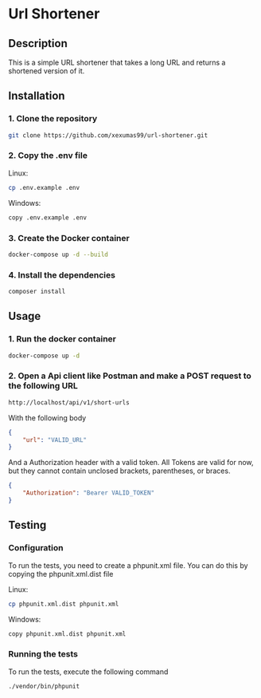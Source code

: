 # Url Shortener

## Description

This is a simple URL shortener that takes a long URL and returns a shortened version of it.

## Installation

### 1. Clone the repository

```bash
git clone https://github.com/xexumas99/url-shortener.git
```

### 2. Copy the .env file

Linux:

```bash
cp .env.example .env
```

Windows:

```bash
copy .env.example .env
```

### 3. Create the Docker container

```bash
docker-compose up -d --build
```

### 4. Install the dependencies

```bash
composer install
```

## Usage

### 1. Run the docker container

```bash
docker-compose up -d
```

### 2. Open a Api client like Postman and make a POST request to the following URL

```bash
http://localhost/api/v1/short-urls
```

With the following body

```json
{
    "url": "VALID_URL"
}
```

And a Authorization header with a valid token. All Tokens are valid for now, but they cannot contain unclosed brackets, parentheses, or braces.

```json
{
    "Authorization": "Bearer VALID_TOKEN"
}
```

## Testing

### Configuration

To run the tests, you need to create a phpunit.xml file. You can do this by copying the phpunit.xml.dist file

Linux:

```bash
cp phpunit.xml.dist phpunit.xml
```

Windows:

```bash
copy phpunit.xml.dist phpunit.xml
```

### Running the tests

To run the tests, execute the following command

```bash
./vendor/bin/phpunit
```
